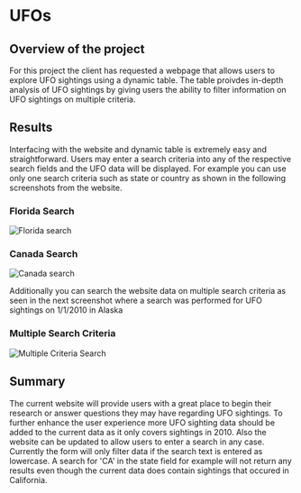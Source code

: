 # UFOs

## Overview of the project

For this project the client has requested a webpage that allows users to explore UFO sightings using a dynamic table. The table proivdes in-depth analysis of UFO sightings by giving users the ability to filter information on UFO sightings on multiple criteria. 

## Results

Interfacing with the website and dynamic table is extremely easy and straightforward. Users may enter a search criteria into any of the respective search fields and the UFO data will be displayed. For example you can use only one search criteria such as state or country as shown in the following screenshots from the website. 

### Florida Search 

![Florida search](https://user-images.githubusercontent.com/96552268/171597914-b948445d-f672-4d87-a7a1-58a1e86c015a.png)

### Canada Search 

![Canada search](https://user-images.githubusercontent.com/96552268/171597882-05f29885-fa93-41d3-9c3c-11a156cbd8c0.png)

Additionally you can search the website data on multiple search criteria as seen in the next screenshot where a search was performed for UFO sightings on 1/1/2010 in Alaska

### Multiple Search Criteria
![Multiple Criteria Search](https://user-images.githubusercontent.com/96552268/171597836-a902b4a1-8106-48dd-bcb9-b7b6adbfc06d.png)

## Summary

The current website will provide users with a great place to begin their research or answer questions they may have regarding UFO sightings. To further enhance the user experience more UFO sighting data should be added to the current data as it only covers sightings in 2010. Also the website can be updated to allow users to enter a search in any case. Currently the form will only filter data if the search text is entered as lowercase. A search for 'CA' in the state field for example will not return any results even though the current data does contain sightings that occured in California. 
